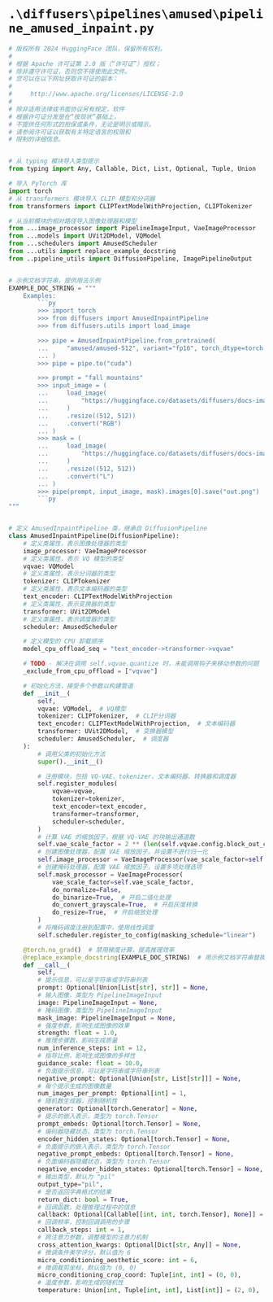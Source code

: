 # `.\diffusers\pipelines\amused\pipeline_amused_inpaint.py`

```py
# 版权所有 2024 HuggingFace 团队，保留所有权利。
#
# 根据 Apache 许可证第 2.0 版（“许可证”）授权；
# 除非遵守许可证，否则您不得使用此文件。
# 您可以在以下网址获取许可证的副本：
#
#     http://www.apache.org/licenses/LICENSE-2.0
#
# 除非适用法律或书面协议另有规定，软件
# 根据许可证分发是在“按现状”基础上，
# 不提供任何形式的担保或条件，无论是明示或暗示。
# 请参阅许可证以获取有关特定语言的权限和
# 限制的详细信息。


# 从 typing 模块导入类型提示
from typing import Any, Callable, Dict, List, Optional, Tuple, Union

# 导入 PyTorch 库
import torch
# 从 transformers 模块导入 CLIP 模型和分词器
from transformers import CLIPTextModelWithProjection, CLIPTokenizer

# 从当前模块的相对路径导入图像处理器和模型
from ...image_processor import PipelineImageInput, VaeImageProcessor
from ...models import UVit2DModel, VQModel
from ...schedulers import AmusedScheduler
from ...utils import replace_example_docstring
from ..pipeline_utils import DiffusionPipeline, ImagePipelineOutput


# 示例文档字符串，提供用法示例
EXAMPLE_DOC_STRING = """
    Examples:
        ```py
        >>> import torch
        >>> from diffusers import AmusedInpaintPipeline
        >>> from diffusers.utils import load_image

        >>> pipe = AmusedInpaintPipeline.from_pretrained(
        ...     "amused/amused-512", variant="fp16", torch_dtype=torch.float16
        ... )
        >>> pipe = pipe.to("cuda")

        >>> prompt = "fall mountains"
        >>> input_image = (
        ...     load_image(
        ...         "https://huggingface.co/datasets/diffusers/docs-images/resolve/main/open_muse/mountains_1.jpg"
        ...     )
        ...     .resize((512, 512))
        ...     .convert("RGB")
        ... )
        >>> mask = (
        ...     load_image(
        ...         "https://huggingface.co/datasets/diffusers/docs-images/resolve/main/open_muse/mountains_1_mask.png"
        ...     )
        ...     .resize((512, 512))
        ...     .convert("L")
        ... )
        >>> pipe(prompt, input_image, mask).images[0].save("out.png")
        ```py
"""


# 定义 AmusedInpaintPipeline 类，继承自 DiffusionPipeline
class AmusedInpaintPipeline(DiffusionPipeline):
    # 定义类属性，表示图像处理器的类型
    image_processor: VaeImageProcessor
    # 定义类属性，表示 VQ 模型的类型
    vqvae: VQModel
    # 定义类属性，表示分词器的类型
    tokenizer: CLIPTokenizer
    # 定义类属性，表示文本编码器的类型
    text_encoder: CLIPTextModelWithProjection
    # 定义类属性，表示变换器的类型
    transformer: UVit2DModel
    # 定义类属性，表示调度器的类型
    scheduler: AmusedScheduler

    # 定义模型的 CPU 卸载顺序
    model_cpu_offload_seq = "text_encoder->transformer->vqvae"

    # TODO - 解决在调用 self.vqvae.quantize 时，未能调用钩子来移动参数的问题
    _exclude_from_cpu_offload = ["vqvae"]

    # 初始化方法，接受多个参数以构建管道
    def __init__(
        self,
        vqvae: VQModel,  # VQ模型
        tokenizer: CLIPTokenizer,  # CLIP分词器
        text_encoder: CLIPTextModelWithProjection,  # 文本编码器
        transformer: UVit2DModel,  # 变换器模型
        scheduler: AmusedScheduler,  # 调度器
    ):
        # 调用父类的初始化方法
        super().__init__()

        # 注册模块，包括 VQ-VAE、tokenizer、文本编码器、转换器和调度器
        self.register_modules(
            vqvae=vqvae,
            tokenizer=tokenizer,
            text_encoder=text_encoder,
            transformer=transformer,
            scheduler=scheduler,
        )
        # 计算 VAE 的缩放因子，根据 VQ-VAE 的块输出通道数
        self.vae_scale_factor = 2 ** (len(self.vqvae.config.block_out_channels) - 1)
        # 创建图像处理器，配置 VAE 缩放因子，并设置不进行归一化
        self.image_processor = VaeImageProcessor(vae_scale_factor=self.vae_scale_factor, do_normalize=False)
        # 创建掩码处理器，配置 VAE 缩放因子，设置多项处理选项
        self.mask_processor = VaeImageProcessor(
            vae_scale_factor=self.vae_scale_factor,
            do_normalize=False,
            do_binarize=True,  # 开启二值化处理
            do_convert_grayscale=True,  # 开启灰度转换
            do_resize=True,  # 开启缩放处理
        )
        # 将掩码调度注册到配置中，使用线性调度
        self.scheduler.register_to_config(masking_schedule="linear")

    @torch.no_grad()  # 禁用梯度计算，提高推理效率
    @replace_example_docstring(EXAMPLE_DOC_STRING)  # 用示例文档字符串替换默认文档
    def __call__(
        self,
        # 提示信息，可以是字符串或字符串列表
        prompt: Optional[Union[List[str], str]] = None,
        # 输入图像，类型为 PipelineImageInput
        image: PipelineImageInput = None,
        # 掩码图像，类型为 PipelineImageInput
        mask_image: PipelineImageInput = None,
        # 强度参数，影响生成图像的效果
        strength: float = 1.0,
        # 推理步骤数，影响生成质量
        num_inference_steps: int = 12,
        # 指导比例，影响生成图像的多样性
        guidance_scale: float = 10.0,
        # 负面提示信息，可以是字符串或字符串列表
        negative_prompt: Optional[Union[str, List[str]]] = None,
        # 每个提示生成的图像数量
        num_images_per_prompt: Optional[int] = 1,
        # 随机数生成器，控制随机性
        generator: Optional[torch.Generator] = None,
        # 提示的嵌入表示，类型为 torch.Tensor
        prompt_embeds: Optional[torch.Tensor] = None,
        # 编码器隐藏状态，类型为 torch.Tensor
        encoder_hidden_states: Optional[torch.Tensor] = None,
        # 负面提示的嵌入表示，类型为 torch.Tensor
        negative_prompt_embeds: Optional[torch.Tensor] = None,
        # 负面编码器隐藏状态，类型为 torch.Tensor
        negative_encoder_hidden_states: Optional[torch.Tensor] = None,
        # 输出类型，默认为 "pil"
        output_type="pil",
        # 是否返回字典格式的结果
        return_dict: bool = True,
        # 回调函数，处理推理过程中的信息
        callback: Optional[Callable[[int, int, torch.Tensor], None]] = None,
        # 回调频率，控制回调调用的步骤
        callback_steps: int = 1,
        # 跨注意力参数，调整模型的注意力机制
        cross_attention_kwargs: Optional[Dict[str, Any]] = None,
        # 微调条件美学评分，默认值为 6
        micro_conditioning_aesthetic_score: int = 6,
        # 微调裁剪坐标，默认值为 (0, 0)
        micro_conditioning_crop_coord: Tuple[int, int] = (0, 0),
        # 温度参数，影响生成的随机性
        temperature: Union[int, Tuple[int, int], List[int]] = (2, 0),
```